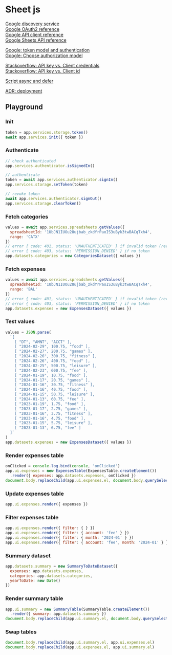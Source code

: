 # Sheet js

[Google discovery service](https://developers.google.com/discovery/v1/reference/apis/list)  
[Google OAuth2 reference](https://developers.google.com/identity/oauth2/web/reference/js-reference)    
[Google API client reference](https://github.com/google/google-api-javascript-client/blob/master/docs/reference.md)  
[Google Sheets API reference](https://developers.google.com/sheets/api/reference/rest)  

[Google: token model and authentication](https://developers.google.com/identity/oauth2/web/guides/use-token-model)  
[Google: Choose authorization model](https://developers.google.com/identity/oauth2/web/guides/choose-authorization-model)  

[Stackoverflow: API key vs. Client credentials](https://stackoverflow.com/questions/64446566/what-is-the-security-difference-between-api-keys-and-the-client-credentials-flow)  
[Stackoverflow: API key vs. Client id](https://stackoverflow.com/questions/39181501/whats-the-difference-between-api-key-client-id-and-service-account)  

[Script async and defer](https://www.growingwiththeweb.com/2014/02/async-vs-defer-attributes.html#script)  

[ADR: deployment](./adr/deployment.md)  


## Playground

### Init
```js
token = app.services.storage.token()
await app.services.init({ token })
```

### Authenticate
```js
// check authenticated
app.services.authenticator.isSignedIn()

// authenticate
token = await app.services.authenticator.signIn()
app.services.storage.setToken(token)

// revoke token
await app.services.authenticator.signOut()
app.services.storage.clearToken()
```

### Fetch categories
```js
values = await app.services.spreadsheets.getValues({
  spreadsheetId: '1UbJN1IUOu28ujbab_zkdYrPaoIS3uByk3twBACqTxh4',
  range: 'CATX'
})
// error { code: 401, status: 'UNAUTHENTICATED' } if invalid token (revoked or expired)
// error { code: 403, status: 'PERMISSION_DENIED' } if no token
app.datasets.categories = new CategoriesDataset({ values })
```

### Fetch expenses
```js
values = await app.services.spreadsheets.getValues({
  spreadsheetId: '1UbJN1IUOu28ujbab_zkdYrPaoIS3uByk3twBACqTxh4',
  range: 'BAL'
})
// error { code: 401, status: 'UNAUTHENTICATED' } if invalid token (revoked or expired)
// error { code: 403, status: 'PERMISSION_DENIED' } if no token
app.datasets.expenses = new ExpensesDataset({ values })
```

### Test values
```js
values = JSON.parse(
  `[
    [ "DT", "AMNT", "ACCT" ],
    [ "2024-02-29", 100.75, "food" ],
    [ "2024-02-27", 200.75, "games" ],
    [ "2024-02-26", 300.75, "fitness" ],
    [ "2024-02-26", 400.75, "food" ],
    [ "2024-02-25", 500.75, "leisure" ],
    [ "2024-02-23", 600.75, "fee" ],
    [ "2024-01-19", 10.75, "food" ],
    [ "2024-01-17", 20.75, "games" ],
    [ "2024-01-16", 30.75, "fitness" ],
    [ "2024-01-16", 40.75, "food" ],
    [ "2024-01-15", 50.75, "leisure" ],
    [ "2024-01-13", 60.75, "fee" ],
    [ "2023-01-19", 1.75, "food" ],
    [ "2023-01-17", 2.75, "games" ],
    [ "2023-01-16", 3.75, "fitness" ],
    [ "2023-01-16", 4.75, "food" ],
    [ "2023-01-15", 5.75, "leisure" ],
    [ "2023-01-13", 6.75, "fee" ]
  ]`
)
app.datasets.expenses = new ExpensesDataset({ values })
```

### Render expenses table
```js
onClicked = console.log.bind(console, 'onClicked')
app.ui.expenses = new ExpensesTable(ExpensesTable.createElement())
  .render({ expenses: app.datasets.expenses, onClicked })
document.body.replaceChild(app.ui.expenses.el, document.body.querySelector('.label-loading'))
```

### Update expenses table
```js
app.ui.expenses.render({ expenses })
```

### Filter expenses table
```js
app.ui.expenses.render({ filter: { } })
app.ui.expenses.render({ filter: { account: 'fee' } })
app.ui.expenses.render({ filter: { month: '2024-01' } })
app.ui.expenses.render({ filter: { account: 'fee', month: '2024-01' } })
```

### Summary dataset
```js
app.datasets.summary = new SummaryToDateDataset({ 
  expenses: app.datasets.expenses, 
  categories: app.datasets.categories,
  yearToDate: new Date()
})
```
### Render summary table
```js
app.ui.summary = new SummaryTable(SummaryTable.createElement())
  .render({ summary: app.datasets.summary })
document.body.replaceChild(app.ui.summary.el, document.body.querySelector('.label-loading'))
```

### Swap tables
```js
document.body.replaceChild(app.ui.summary.el, app.ui.expenses.el)
document.body.replaceChild(app.ui.expenses.el, app.ui.summary.el)
```
